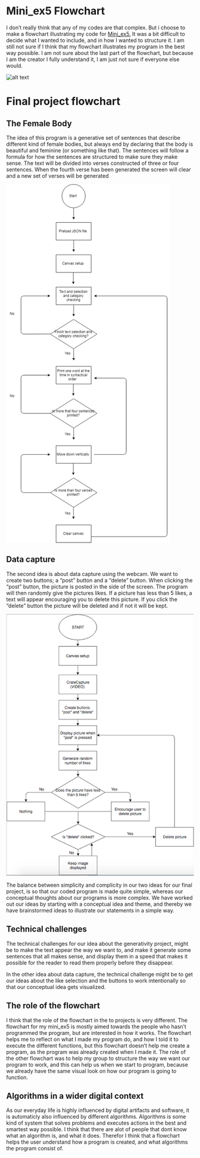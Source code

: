 # Mini_ex5 Flowchart

I don’t really think that any of my codes are that complex. But i choose to make a flowchart illustrating my code for [Mini_ex5.](https://github.com/Cathrinebp/mini_exes/tree/master/mini_ex5)
It was a bit difficult to decide what I wanted to include, and in how I wanted to structure it. I am still not sure if I think that my flowchart illustrates my program in the best way possible. I am not sure about the last part of the flowchart, but because I am the creator I fully understand it, I am just not sure if everyone else would. 

![alt text](miniex5.png "beskrivelse af billede")  


# Final project flowchart 

## The Female Body
The idea of this program is a generative set of sentences that describe different kind of female bodies, but always end by declaring that the body is beautiful and feminine (or something like that). The sentences will follow a formula for how the sentences are structured to make sure they make sense. The text will be divided into verses constructed of three or four sentences. When the fourth verse has been generated the screen will clear and a new set of verses will be generated

![alt text](elitterature.png "beskrivelse af billede")  

## Data capture

The second idea is about data capture using the webcam. We want to create two buttons; a “post” button and a “delete” button. When clicking the “post” button, the picture is posted in the side of the screen. The program will then randomly give the pictures likes. If a picture has less than 5 likes, a text will appear encouraging you to delete this picture. If you click the “delete” button the picture will be deleted and if not it will be kept.

![alt text](captureall.png "beskrivelse af billede")  

The balance between simplicity and complicity in our two ideas for our final project, is so that our coded program is made quite simple, whereas our conceptual thoughts about our programs is more complex. We have worked out our ideas by starting with a conceptual idea and theme, and thereby we have brainstormed ideas to illustrate our statements in a simple way. 

## Technical challenges 

The technical challenges for our idea about the generativity project, might be to make the text appear the way we want to, and make it generate some sentences that all makes sense, and display them in a speed that makes it possible for the reader to read them properly before they disappear. 

In the other idea about data capture, the technical challenge might be to get our ideas about the like selection and the buttons to work intentionally so that our conceptual idea gets visualized.  

## The role of the flowchart 
I think that the role of the flowchart in the to projects is very different. The flowchart for my mini_ex5 is mostly aimed towards the people who hasn’t programmed the program, but are interested in how it works. The flowchart helps me to reflect on what I made my program do, and how I told it to execute the different functions, but this flowchart doesn’t help me create a program, as the program was already created when I made it. 
The role of the other flowchart was to help my group to structure the way we want our program to work, and this can help us when we start to program, because we already have the same visual look on how our program is going to function. 

## Algorithms in a wider digital context
As our everyday life is highly influenced by digital artifacts and software, it is automaticly also influenced by different algorithms. Algorithms is some kind of system that solves problems and executes actions in the best and smartest way possible. 
I think that there are alot of people that dont know what an algorithm is, and what it does. Therefor I think that a flowchart helps the user understand how a program is created, and what algorithms the program consist of. 

